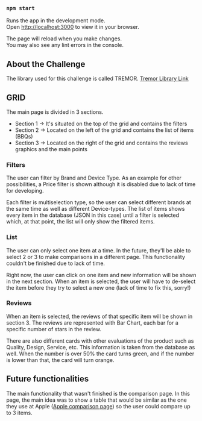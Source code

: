 ### `npm start`

Runs the app in the development mode.\
Open [http://localhost:3000](http://localhost:3000) to view it in your browser.

The page will reload when you make changes.\
You may also see any lint errors in the console.

## About the Challenge

The library used for this challenge is called TREMOR.
[Tremor Library Link](https://www.tremor.so/)

## GRID

The main page is divided in 3 sections.

* Section 1 -> It's situated on the top of the grid and contains the filters
* Section 2 -> Located on the left of the grid and contains the list of items (BBQs)
* Section 3 -> Located on the right of the grid and contains the reviews graphics and the main points

### Filters

The user can filter by Brand and Device Type. As an example for other possibilities, a Price filter is shown although it is disabled due to lack of time for developing.

Each filter is multiselection type, so the user can select different brands at the same time as well as different Device-types. The list of items shows every item in the database (JSON in this case) until a filter is selected which, at that point, the list will only show the filtered items.


### List

The user can only select one item at a time. In the future, they'll be able to select 2 or 3 to make comparisons in a different page. This functionality couldn't be finished due to lack of time.

Right now, the user can click on one item and new information will be shown in the next section. When an item is selected, the user will have to de-select the item before they try to select a new one (lack of time to fix this, sorry!)


### Reviews

When an item is selected, the reviews of that specific item will be shown in section 3. The reviews are represented with Bar Chart, each bar for a specific number of stars in the review.

There are also different cards with other evaluations of the product such as Quality, Design, Service, etc. This information is taken from the database as well. When the number is over 50% the card turns green, and if the number is lower than that, the card will turn orange.

## Future functionalities

The main functionality that wasn't finished is the comparison page. In this page, the main idea was to show a table that would be similar as the one they use at Apple ([Apple comparison page](https://www.apple.com/es/mac/compare/)) so the user could compare up to 3 items.
